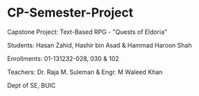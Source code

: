 # CP-Semester-Project

Capstone Project: Text-Based RPG - "Quests of Eldoria"

Students: Hasan Zahid, Hashir bin Asad & Hammad Haroon Shah

Enrollments: 01-131232-028, 030 & 102

Teachers: Dr. Raja M. Suleman & Engr. M Waleed Khan

Dept of SE, BUIC
